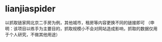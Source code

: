 # lianjiaspider
以抓取链家网北京二手房为例，其他城市，租房等内容更换不同的链接即可
（申明：该项目以练手为主要目的，抓取规模小不会对网站造成影响，抓取的数据仅用于个人研究，不做其他用途）

